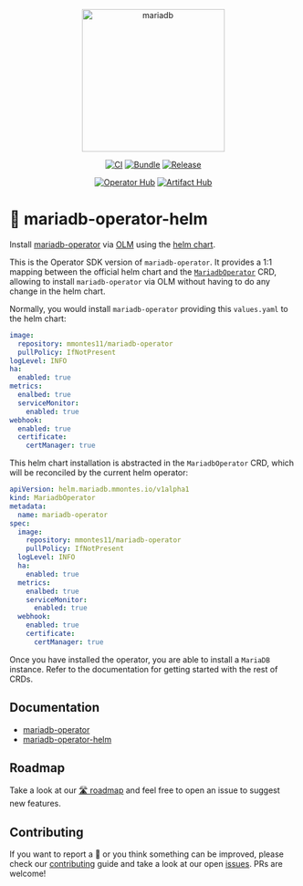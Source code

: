 <p align="center">
<img src="https://mmontes11.github.io/mariadb-operator/assets/mariadb-operator.png" alt="mariadb" width="250"/>
</p>

<p align="center">
<a href="https://github.com/mmontes11/mariadb-operator-helm/actions/workflows/ci.yaml"><img src="https://github.com/mmontes11/mariadb-operator-helm/actions/workflows/ci.yaml/badge.svg" alt="CI"></a>
<a href="https://github.com/mmontes11/mariadb-operator-helm/actions/workflows/bundle.yaml"><img src="https://github.com/mmontes11/mariadb-operator-helm/actions/workflows/bundle.yaml/badge.svg" alt="Bundle"></a>
<a href="https://github.com/mmontes11/mariadb-operator-helm/actions/workflows/release.yaml"><img src="https://github.com/mmontes11/mariadb-operator-helm/actions/workflows/release.yaml/badge.svg" alt="Release"></a>
</p>

<p align="center">
<a href="https://operatorhub.io/operator/mariadb-operator"><img src="https://img.shields.io/badge/Operator%20Hub-mariadb--operator-red" alt="Operator Hub"></a>
<a href="https://artifacthub.io/packages/olm/community-operators/mariadb-operator"><img src="https://img.shields.io/endpoint?url=https://artifacthub.io/badge/repository/mariadb-operator" alt="Artifact Hub"></a>
</p>

# 🦭 mariadb-operator-helm

Install [mariadb-operator](https://github.com/mmontes11/mariadb-operator) via [OLM](https://olm.operatorframework.io/) using the [helm chart](https://artifacthub.io/packages/helm/mariadb-operator/mariadb-operator).

This is the Operator SDK version of `mariadb-operator`. It provides a 1:1 mapping between the official helm chart and the [`MariadbOperator`](https://github.com/mmontes11/mariadb-operator-helm/blob/main/config/samples/helm_v1alpha1_mariadboperator.yaml) CRD, allowing to install `mariadb-operator` via OLM without having to do any change in the helm chart.

Normally, you would install `mariadb-operator` providing this `values.yaml` to the helm chart:
```yaml
image:
  repository: mmontes11/mariadb-operator
  pullPolicy: IfNotPresent
logLevel: INFO
ha:
  enabled: true
metrics:
  enalbed: true
  serviceMonitor:
    enabled: true
webhook:
  enabled: true
  certificate:
    certManager: true
```

This helm chart installation is abstracted in the `MariadbOperator` CRD, which will be reconciled by the current helm operator:
```yaml
apiVersion: helm.mariadb.mmontes.io/v1alpha1
kind: MariadbOperator
metadata:
  name: mariadb-operator
spec:
  image:
    repository: mmontes11/mariadb-operator
    pullPolicy: IfNotPresent
  logLevel: INFO
  ha:
    enabled: true
  metrics:
    enalbed: true
    serviceMonitor:
      enabled: true
  webhook:
    enabled: true
    certificate:
      certManager: true
```

Once you have installed the operator, you are able to install a `MariaDB` instance. Refer to the documentation for getting started with the rest of CRDs.

## Documentation
* [mariadb-operator](https://github.com/mmontes11/mariadb-operator/blob/main/README.md)
* [mariadb-operator-helm](https://github.com/mmontes11/mariadb-operator-helm/blob/main/README.md)

## Roadmap
Take a look at our [🛣️ roadmap](https://github.com/mmontes11/mariadb-operator/blob/main/ROADMAP.md) and feel free to open an issue to suggest new features.

## Contributing
If you want to report a 🐛 or you think something can be improved, please check our [contributing](https://github.com/mmontes11/mariadb-operator/blob/main/CONTRIBUTING.md) guide and take a look at our open [issues](https://github.com/mmontes11/mariadb-operator/issues). PRs are welcome!
